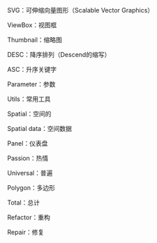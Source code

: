 SVG：可伸缩向量图形（Scalable Vector Graphics）

ViewBox：视图框

Thumbnail：缩略图

DESC：降序排列（Descend的缩写）

ASC：升序关键字

Parameter：参数

Utils：常用工具

Spatial：空间的      

Spatial data：空间数据

Panel：仪表盘

Passion：热情

Universal：普遍

Polygon：多边形

Total：总计

Refactor：重构

Repair：修复
